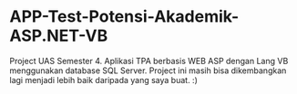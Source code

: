 # APP-Test-Potensi-Akademik-ASP.NET-VB
Project UAS Semester 4.
Aplikasi TPA berbasis WEB ASP dengan Lang VB menggunakan database SQL Server. Project ini masih bisa dikembangkan lagi menjadi lebih baik daripada yang saya buat. :)
